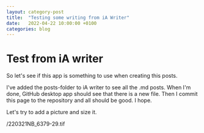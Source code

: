 ```yaml
---
layout: category-post
title:  "Testing some writing from iA Writer"
date:   2022-04-22 10:00:00 +0100
categories: blog
---
```


# Test from iA writer

So let's see if this app is something to use when creating this posts.

I've added the posts-folder to iA writer to see all the .md posts. When I'm done, GitHub desktop app should see that there is a new file. Then I commit this page to the repository and all should be good. I hope.

Let's try to add a picture and size it. 

/220321NB_6379-29.tif 
